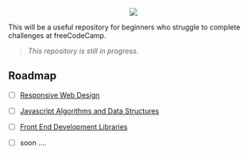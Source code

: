 <p align="center">
    <img src="https://i.postimg.cc/tChfXkp1/1-TKXSm-O-vghw2-G5a-DRcf2-Ww.png" />
</p>

This will be a useful repository for beginners who struggle to complete challenges at freeCodeCamp.

> _This repository is still in progress._

## Roadmap

- [ ] [Responsive Web Design](https://github.com/Kroixyz/freecodecamp-courses/blob/master/responsive-web-design/README.md)

- [ ] [Javascript Algorithms and Data Structures](https://github.com/Kroixyz/freecodecamp-courses/blob/master/js-algorithms-and-data-structures/README.md)

- [ ] [Front End Development Libraries](https://github.com/Kroixyz/freecodecamp-courses/blob/master/fe-development-libraries/README.md)

- [ ] soon ....
